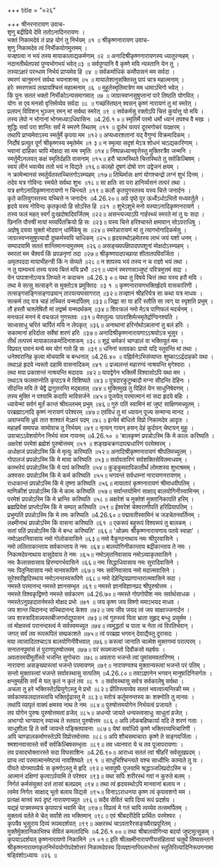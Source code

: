 +++
title = "०२६"

+++
श्रीनरनारायण उवाच-  
शृणु बद्रीप्रिये देवि ततोऽनादिनरायणः ।  
भक्तं निकामदेवं तं प्राह योगं तु निर्भयम् ॥१ ॥
श्रीकृष्णनारायण उवाच-  
शृणु निकामदेव त्वं निर्भीकयोगमुत्तमम् ।  
यज्ज्ञात्वा न भयं तस्य मायाकालाद्यकर्मणाम् ॥२ ॥
अनादिश्रीकृष्णनारायणस्य ध्यातुरन्वहम् ।  
नदानतीर्थतपसां पुण्यभोगभयं भवेत्॥३ ॥
सर्वपुण्यानि वै कृष्णे मयि न्यस्तानि येन तु ।  
तस्याऽक्षरं परन्धाम निर्भयं प्राप्यमेव हि ॥४ ॥
सर्वकर्माधिकं कर्मोपासनं मम सर्वदा ।  
स्मरणं चानुमननं सर्वथा भयनाशनम् ॥५ ॥
मायालेशानुसक्तिस्तु पापं चात्र महात्मनाम् ।  
हरेः स्मरणरूपं तत्प्रायश्चित्तं महात्मनाम् ॥६ ॥
मुहूर्तस्मृतिमात्रेण मम धामाऽभिगो भवेत् ।  
किं पुनः सततं भक्तो निर्भीकोऽन्यसमागमात् ॥७ ॥
जाग्रत्स्वप्नसुषुप्तानां पारे तिष्ठति योगवित् ।  
योगः स एव मनसो वृत्तिर्मय्येव सर्वदा ॥८ ॥
गच्छंस्तिष्ठन् श्वसन् कृष्णं नारायणं तु मां स्मरेत् ।  
प्रलपन् विविशन् भुञ्जन् रमन् मां सर्वथा स्मरेत् ॥९ ॥
सर्वकर्मसु रक्तोऽपि चित्तं कुर्यात्तु यो मयि ।  
तस्य लेपो न भोगानां भोगमध्याऽधिवासिनः ॥4.26.१ ०॥
स्मृतिर्मे परमो धर्मो ध्यानं तपश्च वै मखः ।  
शुद्धिः सर्वा परा शान्तिः सर्वं मे स्मरणे स्थितम् ॥११ ॥
दुर्लभं यत्परं दूरमगोचरं यदक्षरम् ।  
तथापि प्राप्यमेवाऽस्य स्मर्तुर्मे कृपया मम ॥१२॥
अप्यध्वरशतानां यद् वैगुण्यं विक्रमादिकम् ।  
निर्दोषं प्रत्युत पूर्णं श्रीकृष्णस्य स्मृतेर्मम ॥१ ३॥
न स्मृत्या सदृशं मेऽत्र शोधनं चाऽद्यकारिणाम् ।  
भवानां दाहिका चापि मोक्षदा सा मम स्मृतिः ॥१४॥
निष्पन्नध्यानवृत्तेस्तु मुक्तिरत्रैव जन्मनि ।  
स्मर्तुर्मेऽनलवत् कक्षं स्मृतिर्दहति वासनाम् ॥१५॥
हरौ चात्मस्थिते चित्तस्थिते तु सर्वकिल्बिषम् ।  
स्वयं लीनं भवत्येव ततो भयं न विद्यते ॥१६॥
कलहो दूषणं दोषो राग उद्वेजनं क्षयम् ।  
न क्रामेन्मानसं स्मर्तुर्यतस्तच्चित्तगोऽस्म्यहम् ॥१७॥
तिथिर्मासः क्षणं योगश्चन्द्रो लग्नं शुभं दिनम् ।  
तदेव यत्र गोविन्दः स्मर्यते सर्वथा शुभः ॥१८॥
सा क्षतिः सा परा हानिर्व्यसनं तत्परं तथा ।  
यत्र क्षणेऽनादिकृष्णनारायणो न चिन्त्यते ॥१९॥
कलौ कृतयुगस्तस्य यस्य चित्ते जनार्दनः ।  
कृते कलियुगस्तस्य यच्चित्ते न जनार्दनः ॥4.26.२०॥
अग्रे पृष्ठे पुर ऊर्ध्वेऽधोऽभितो मध्यवर्तुले ।  
हृदये यस्य गोविन्दः कृतकृत्यो हि सोऽस्ति हि ॥२१ ॥
शुभेऽशुभे मनो यस्याऽनादिकृष्णनरायणे ।  
तस्य फलं महत् स्वर्गं दुःखदोषादिवर्जितम् ॥२२॥
असन्त्यज्याऽपि गार्हस्थ्यं स्मरते मां तु यः सदा ।  
छिनत्ति पौरुषीं मायां मय्यर्पितक्रियो हि सः ॥२३॥
यस्य चित्ते हरिश्चास्ते क्षमावान् सोऽपराधिषु ।  
अज्ञेषु दयया युक्तो मोदवान् धार्मिकेषु सः ॥२४॥
स्मरेन्नारायणं मां तु त्यागभोगादिकर्मसु ।  
जाग्रत्स्वप्नसुषुप्त्यादौ दुष्कर्मस्वपि चाधिकम् ॥२५॥
हृदयस्थोऽहमेतस्य लाभं जयं यशो धनम् ।  
सम्पादयामि सततं शान्तिमानन्दमुत्तमम् ॥२६॥
असङ्ख्यपक्षिपादपपशूनां मोक्षदोऽस्म्यहम् ।  
स्मरतां मम चैश्वर्यं किं प्रपन्ननृणां तदा ॥२७॥
श्रीकृष्णपादपच्छाया शीतातपविवर्जिता ।  
अमृतपददा मायाभीहन्त्री किं न सेव्यते ॥२८॥
न शापस्य भयं तस्य न च राज्ञो भयं तथा ।  
न तु याम्यभयं तस्य यस्य चित्तं मयि प्रभौ ॥२९॥
ध्यानं स्मरणसञ्जुष्टं पवित्रमुत्तमं सदा ।  
येन पापाशनोऽप्यत्र लिप्यते न कदाचन ॥4.26.३ ०॥
यथा तु विषये चित्तं तथा यस्य हरौ मयि ।  
तथा मे सत्सु सत्सङ्गे स मुक्तोऽत्र प्रमुक्तिदः ॥३ १ ॥
कृष्णनारायणभक्तिर्हृदये वासकारिणी ।  
तत्सङ्गसङ्गिसङ्गाढ्यान् तारयत्यघसागरात् ॥३२॥
तज्ज्ञानं श्रीहरिर्यत्र सा कथा यत्र माधवः ।  
सत्कर्म तद् यत्र चाहं तच्चित्तं यन्मदर्पितम् ॥३३॥
जिह्वा सा या हरिं स्तौति सा त्वग् या स्पृशति प्रभुम् ।  
तौ हस्तौ चाश्लेषितौ मां तद्वर्ष्म यन्मदर्थकम् ॥३४॥
शिरःफलं नमो मेऽत्र पाणिफलं मदर्चनम् ।  
मनःफलं मननं मे वचःफलं गुणस्तवः ॥३१॥
मेरुतुल्यः पापराशिर्मत्स्मृतेर्द्राग्विनश्यति ।  
साध्वसाधु चरितं चार्पितं मयि न लेपकृत् ॥३६॥
अनाथानां हरिर्नाथोऽबलानां तु बलं हरिः ।  
सकामानां हरिर्दाता सर्वेषां शरणं हरिः ॥३७॥
अनादिश्रीकृष्णनारायणाऽऽश्रयोऽत्र भूसुर ।  
तीर्थं तत्परमं मायाकालकर्मादिनाशकम् ॥३८॥
शूद्रं चर्मकरं चाण्डालं वा भक्तियुतं मम ।  
विप्रवत् पावनं मन्ये मम योगं गतो हि सः ॥३९॥
धनिनां स्तावकाः प्रायो यदि स्तुवन्ति मां तथा ।  
धनेश्वरानिह कृत्वा मोचयामि च बन्धनात् ॥4.26.४० ॥
वह्निर्वनेऽभिसंव्याप्तः शुष्काऽऽर्द्रदाहको यथा ।  
तथाऽहं हृदये न्यस्तो दहामि वासनादिकम् ॥४१ ॥
प्रज्वलन्तं महारण्यं नाश्रयन्ति मृगेश्वराः ।  
तथा मया प्रकाशन्तं नाश्रयन्ति मदादयः ॥४२॥
यावद्वेगेन भक्तिर्मे विश्वासोऽपि यथा मम ।  
तथाऽत्र फलमाप्नोति कृपाऽत्र मे विशिष्यते ॥४३॥
पुत्रदारकुटुम्बादौ मग्ना सीदन्ति देहिनः ।  
सीदन्ति मयि ते चेद्वै द्रागुत्तरन्ति मद्बलात् ॥४४॥
मुक्तिमुखं तु पिहितं येन साधुनिषेवणम् ।  
तस्य मुक्तिं न पश्यामि कदापि भाविसर्जने ॥४५॥
पूजयेत् परमात्मानं मां सदा हृदये बहिः ।  
ध्यायेन्मां सर्वगं मूर्तं कान्तं श्रीवल्लभम् प्रभुम् ॥४६॥
गुरुं पतिं स्वामिनं मां जुष्टं साक्षिणमच्युतम् ।  
परब्रह्माऽनादि कृष्णं नारायणं परेश्वरम् ॥४७॥
एवंविधं तु मां ध्यायन् पूज्य सन्मान्य मानद ।  
अवाप्स्यसि ध्रुवं तात शाश्वतं मेऽक्षरं पदम् ॥४८॥
इत्येवं बोधितो विप्रो निकामदेव आदृतः ।  
महाहर्षं समापन्नः सामोवाच तु निर्भयम् ॥४९॥
नृत्यन् गायन् हसन् देहं कूर्दयन् चेष्टयन् मुहुः ।  
उवाचाऽऽवेशयोगेन निर्भयं साम गायनम् ॥4.26.५० ॥
'बालकृष्णं प्रपन्नोऽस्मि किं मे कालः करिष्यति ।  
अक्षरेशं परमेशं ब्रह्मेशं पुरुषोत्तमम् ॥५१ ॥
शङ्खचक्रगदापद्मधारिणं परमेश्वरम् ।  
अधोक्षजं प्रपन्नोऽस्मि किं मे मृत्युः करिष्यति ॥५२॥
अनादिश्रीकृष्णनारायणं श्रीपतिमच्युतम् ।  
गोपालजं प्रपन्नोऽस्मि किं मे माया करिष्यति ॥५३॥
सर्वावतारिणं सर्वशक्तिसेवितमाधवम् ।  
काम्भरेयं प्रपन्नोऽस्मि किं मे पापं करिष्यति ॥५४॥
कुङ्कुमवापिकातीर्थं लोमशस्य शुभाश्रमम् ।  
अश्वसरः प्रपन्नोऽस्मि किं मे कर्म करिष्यति ॥५५॥
भगवन्तं सर्वधाम्नां नारायणनरायणम् ।  
राधाकान्तं प्रपन्नोऽस्मि किं मे तृष्णा करिष्यति ॥५६॥
मायातारं कृष्णनारायणं श्रीमाधवीपतिम् ।  
माणिकीशं प्रपन्नोऽस्मि किं मे कामः करिष्यति ॥५७॥
सर्वान्तर्यामिणं साक्षाद् बालयोगिनीस्वामिनम् ।  
परमेशं प्रपन्नोऽस्मि किं मे भ्रान्तिः करिष्यति ॥५८॥
अक्षरेशं च मुक्तेशं मुक्तानिकापतिं हरिम् ।  
ब्रह्मप्रियेशं प्राप्तोऽस्मि किं मे सम्पत् करिष्यति ॥५९॥
ईश्वरेशं चेश्वराणीपतिं हरिप्रियापतिम् ।  
प्रभुम्पतिं प्रपन्नोऽस्मि कि मे तमः करिष्यति ॥4.26.६०॥
पद्मावतीस्वामिनं च जडचेतनवर्तिनम् ।  
लक्ष्मीनाथं प्रपन्नोऽस्मि किं वासना करिष्यति ॥६१ ॥
एकरूपं बहुरूपं विश्वरूपं तु बालकम् ।  
सतां पतिं प्रपन्नोऽस्मि किं मे बन्धः करिष्यति' ॥६६॥
'ओन्नमः श्रीकृष्णनारायणाय पतये स्वाहा' ।  
नमोऽक्षरनिवासाय नमो गोलोकवासिने ॥६३॥
नमो वैकुण्ठनाथाय नमः श्रीपुरवासिने ।  
नमो ललिताकान्ताय सर्वकान्ताय ते नमः ॥६४॥
बालयोगिनीकान्ताय बद्रीकान्ताय ते नमः ।  
निकामदेवनाथाय वासुदेवाय ते नमः ॥६५॥
नमोऽमृतनिवासाय नमोऽव्याकृतवासिने ।  
नमः कैलासवासाय हिरण्यगर्भवासिने ॥६६॥
नमः सिद्धाधिवासाय नमः सुरादिवासिने ।  
नमः पितृनिवासाय नमो मानवरूपिणे ॥६७॥
नमः सर्वनिवासाय नमो मदात्मवासिने ।  
सुरेश्वरीहृदिस्थाय नमोऽनन्तस्वरूपिणे ॥६८॥
नमो देहेन्द्रियप्राणान्तरात्मवासिने सदा ।  
नमस्ते परमानन्द नमस्ते ज्ञानसम्भृत ॥६९॥
नमस्ते ज्ञानविज्ञानप्रद श्रीपुरुषोत्तम ।  
नमस्ते विश्वकृद्विष्णो नमस्ते सर्वकारण ॥4.26.७०॥
नमस्ते गोपगोपीश नमः सर्वार्थसाधक ।  
नमस्तेऽनुग्रहदातर्नमस्ते मोक्षद प्रभो ॥७१ ॥
जय कृष्ण जय विष्णो ममाऽभयद माधव ।  
जय शान्त चिदानन्द सच्चिदानन्द केशव ॥७२॥
जय जीव जयद त्वं जय साक्षाज्जनार्दन ।  
जय शास्त्रादिसन्न्यस्तबीजगर्भाद्युपासन ॥७३॥
त्वं गुरुस्त्वं पिता भ्राता सुहृद् बन्धुः प्रसूर्मम ।  
त्वं मोक्षस्त्वं परानन्दस्त्वं मे सर्वस्वमच्युत ॥७४॥
त्वमुद्धर्ता च पाता च नेता त्वं विरतिर्भवान् ।  
जगत् सर्वं तव रूपरूपितं सम्प्रकाशते ॥७५॥
त्वं परब्रह्म भगवन् देवाद्यैस्तु दुरासदः ।  
मया त्वासादितश्चाऽत्र बालयोगिनीवैभवात् ॥७६॥
कस्त्वां जानाति चात्मेश मुक्तगम्यं परात्परम् ।  
सनातनपुमांसं तं पुराणपुरुषोत्तमम् ॥७७॥
परं रूपमजान्तो दिवौकसो महर्षयः ।  
अवतारमयीमूर्तीस्ते भजन्ति सुगोचराः ॥७८॥
अवतारा भजन्ते त्वां पुमांसमवतारिणम् ।  
नारायणा असङ्ख्यास्त्वां भजन्ते परमायणम् ॥७९॥
नारायण्यश्च मुक्तान्यस्त्वां भजन्ते परं पतिम् ।  
सन्तो मुक्तास्त्वां भजन्ते सर्वावस्थासु सत्पतिम् ॥4.26.८०॥
तवाऽज्ञानेन भगवन् मानुषादिनिसर्गतः ।  
क्षन्तुमर्हसि सर्वं मे यत् कृतं न कृतं तव ॥८ १ ॥
सर्वावस्थासु सर्वत्र सर्वकालेषु सर्वथा ।  
अचला तु हरे भक्तिस्तेंऽघ्रियुगेऽस्तु मे प्रभो ॥८२॥
प्रीतिस्त्वय्येव सततं भवत्वात्यन्तिकी मम ।  
सर्वकामफलदातस्त्वयि भक्तिर्दृढास्तु मे ॥८३॥
स्तोत्रं कर्तुमनन्तस्य कः शक्नोति तु मानवः ।  
तथापि व्यापृतं वाक्यं क्षमस्व नाथ ते नमः ॥८४॥
पुरुषोत्तमयोगेन निर्भयत्वं प्रजायते ।  
तव योगेन पुरुषः पुरुषोत्तमतां व्रजेत् ॥८५॥
अधन्यो जायते धन्यस्त्वसाधुः साधुतां व्रजेत् ।  
अभाग्यो भाग्यवान् स्याच्च ते स्तवात् पुरुषोत्तम ॥८६॥
अपि लोकबहिष्कार्या यदि ते शरणं गताः ।  
साधुशीला हि ते सर्वे जायन्ते पङ्क्तिपावनाः ॥८७॥
येषां सर्वाधिपे कृष्णे भक्तिरव्यभिचारिणी ।  
अपि चाण्डालकर्माणस्तेऽपि विप्रोत्तमोत्तमाः ॥८८॥
अपि शौचसमाचाराः कृष्णे ते सङ्गवर्जिताः ।  
श्मशानवासास्ते सर्वे सर्वकिल्बिषसम्भृताः ॥८९॥
तव ध्यानपरा ये च तव पूजापरायणाः ।  
तव प्रसादभोक्तारस्ते सदा विघसाशिनः ॥4.26.९०॥
आराध्य सततं त्वां श्रीहरिं सर्वसुखप्रदम् ।  
प्राप्य त्वां परमात्मानमेष्टव्यं नावशिष्यते ॥९ १ ॥
साधुभिश्चिन्त्यते यश्च साध्वीभिः काम्यते तु यः ।  
पीयते योगमापन्नैर्यः स कृष्णोऽस्तु मे हृदि ॥९२॥
भावपुष्पैः पूजयामि श्रद्धाञ्जलिप्रदोऽस्मि च ।  
आत्मानं दक्षिणां कृत्वाऽर्पयामि ते परेश्वर ॥९३॥
यथा सर्पिः शरीरस्थं गवां न कुरुते बलम् ।  
निर्गतं कर्मसंयुक्तं दत्तं तासां बलप्रदम् ॥९४॥
तथा त्वं हृदयस्थोऽपि मानवानां बलाय न ।  
त्वमेव निर्गतः साक्षाद् भूतो बलाय विद्यसे ॥९५॥
विनाऽऽराधनया कृष्ण त्वं कृपावशगो मम ।  
प्रत्यक्षं मानवं रूपं दृष्टं नारायणाच्युत ॥९६॥
सदैव सेवितं चापि दिव्यं रूपं प्रदर्शय ।  
यद्यहं पात्रमस्म्यत्र कृपापात्रं भवामि चेत् ॥९७॥
विप्रत्वं मे गतं चापि त्वय्येव तत्समर्पितम् ।  
मुक्तत्वं वर्तते मे चेत् सर्वांशे तव भक्तिमान् ॥९८॥
एवं श्रीबदरीदेवि प्रार्थितः परमेश्वरः ।  
कृपयैव भूसुराय दिव्यं रूपमदर्शयत् ॥९९॥
अक्षरस्थं चाऽवतारैरसङ्ख्यैराप्रपूरितम् ।  
मुक्तैर्मुक्तानिकाभिश्च सेवितं कमलादिभिः ॥4.26.१ ००॥
तथा श्रीबालयोगिन्या बदर्या जुष्टमुत्सुकम् ।  
कृपयाऽदर्शयत् कृष्णनारायणो निकामिने ॥१ ०१॥
इति श्रीलक्ष्मीनारायणीयसंहितायां चतुर्थे तिष्यसन्ताने श्रीकृष्णनारायणकृतनिर्भययोगोपदेशोत्तरं निकामदेवस्य दिव्यज्ञानाप्तिलाभोत्तरं स्तुतिरित्यादिनिरूपणनामा षड्विंशोऽध्यायः ॥२६ ॥
    

